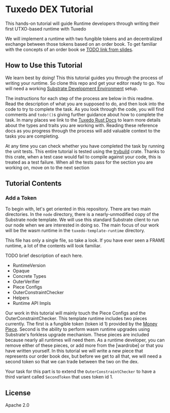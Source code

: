 # Tuxedo DEX Tutorial

This hands-on tutorial will guide Runtime developers through writing their first UTXO-based runtime with Tuxedo

We will implement a runtime with two fungible tokens and an decentralized exchange between those tokens based on an order book.
To get familiar with the concepts of an order book se [TODO link from slides]().

## How to Use this Tutorial

We learn best by doing!
This this tutorial guides you through the process of writing your runtime.
So clone this repo and get your editor ready to go.
You will need a working [Substrate Development Environment](todo) setup.

The instructions for each step of the process are below in this readme.
Read the description of what you are supposed to do, and then look into the code to try to complete the task.
As you look through the code, you will find comments and `todo!()`s giving further guidance about how to complete the task.
In many places we link to the [Tuxedo Rust Docs]() to learn more details about the types and traits you are working with.
Reading these reference docs as you progress through the process will add valuable context to the tasks you are completing.

At any time you can check whether you have completed the task by running the unit tests.
This entire tutorial is tested using the [trybuild]() crate.
Thanks to this crate, when a test case would fail to compile against your code, this is treated as a test failure.
When all the tests pass for the section you are working on, move on to the next section

## Tutorial Contents

### Add a Token

To begin with, let's get oriented in this repository.
There are two main directories.
In the `node` directory, there is a nearly-unmodified copy of the Substrate node template.
We will use this standard Substrate client to run our node when we are interested in doing so.
The main focus of our work will be the wasm runtime in the `tuxedo-template-runtime` directory.

This file has only a single file, so take a look.
If you have ever seen a FRAME runtime, a lot of the contents will look familiar.


TODO brief description of each here.

* RuntimeVersion
* Opaque
* Concrete Types
* OuterVerifier
* Piece Configs
* OuterConstraintChecker
* Helpers
* Runtime API Impls

Our work in this tutorial will mainly touch the Piece Configs and the OuterConstraintChecker.
This template runtime includes two pieces currently.
The first is a fungible token (token id 1) provided by the [Money Piece]().
Second is the ability to perform wasm runtime upgrades using Substrate's forkless upgrade mechanism.
These pieces are included because nearly all runtimes will need them.
As a runtime developer, you can remove either of these pieces, or add more from the [wardrobe] or that you have written yourself.
In this tutorial we will write a new piece that represents our order book dex, but before we get to all that, we will need a second token so that we can trade between the two on the dex.

Your task for this part is to extend the `OuterConstraintChecker` to have a third variant called `SecondToken` that uses token id 1.



## License

Apache 2.0
